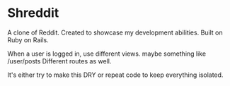 # Shreddit

A clone of Reddit. Created to showcase my development abilities. Built on Ruby on Rails.

When a user is logged in, use different views. maybe something like /user/posts
Different routes as well. 

It's either try to make this DRY or repeat code to keep everything isolated.
